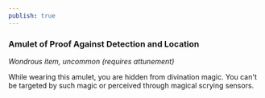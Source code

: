 ```yaml
---
publish: true
---
```

### Amulet of Proof Against Detection and Location

*Wondrous item, uncommon (requires attunement)*

While wearing this amulet, you are hidden from divination magic. You can't be targeted by such magic or perceived through magical scrying sensors.